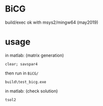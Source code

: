 # BiCG

build/exec ok with msys2/mingw64 (may2019)

# usage

in matlab: (matrix generation)
```
clear; savspar4
```
then run in `BiCG/`
```
build\test_bicg.exe
```
in matlab: (check solution)
```
tsol2
```
